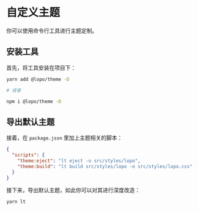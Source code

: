 # 自定义主题

你可以使用命令行工具进行主题定制。

## 安装工具

首先，将工具安装在项目下：

```bash
yarn add @lopo/theme -D

# 或者

npm i @lopo/theme -D
```

## 导出默认主题

接着，在 `package.json` 里加上主题相关的脚本：

```json
{
  "scripts": {
    "theme:eject": "lt eject -o src/styles/lopo",
    "theme:build": "lt build src/styles/lopo -o src/styles/lopo.css"
  }
}
```

接下来，导出默认主题，如此你可以对其进行深度改造：

```bash
yarn lt
```
